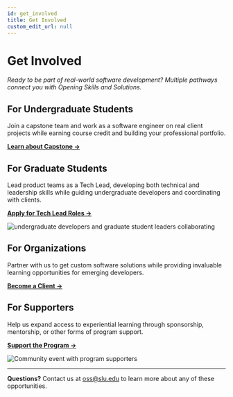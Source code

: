 ```yaml
---
id: get_involved
title: Get Involved
custom_edit_url: null
---
```

# Get Involved

*Ready to be part of real-world software development? Multiple pathways connect you with Opening Skills and Solutions.*

## For Undergraduate Students

Join a capstone team and work as a software engineer on real client projects while earning course credit and building your professional portfolio.

**[Learn about Capstone →](/connect_with/experience)**

## For Graduate Students

Lead product teams as a Tech Lead, developing both technical and leadership skills while guiding undergraduate developers and coordinating with clients.

**[Apply for Tech Lead Roles →](/connect_with/leadership)**

![undergraduate developers and graduate student leaders collaborating](/img/grad_and_undergrads_collab.jpg)

## For Organizations

Partner with us to get custom software solutions while providing invaluable learning opportunities for emerging developers.

**[Become a Client →](/connect_with/solutions)**

<!-- ![delivered software in use]() -->

## For Supporters

Help us expand access to experiential learning through sponsorship, mentorship, or other forms of program support.

**[Support the Program →](/connect_with/sponsorship/)**

![Community event with program supporters](/img/community_supporters.jpg)

---

**Questions?** Contact us at [oss@slu.edu](mailto:oss@slu.edu) to learn more about any of these opportunities.

<!-- **Stay connected** with program updates and student showcase events through our [newsletter/social links]. -->